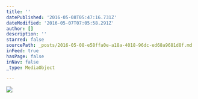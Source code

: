 ```yaml
---
title: ''
datePublished: '2016-05-08T05:47:16.731Z'
dateModified: '2016-05-07T07:05:58.291Z'
author: []
description: ''
starred: false
sourcePath: _posts/2016-05-08-e58ffa0e-a18a-4018-96dc-ed68a9681d8f.md
inFeed: true
hasPage: false
inNav: false
_type: MediaObject

---
```

![](https://the-grid-user-content.s3-us-west-2.amazonaws.com/3f40c5b1-5cfa-4ad6-a312-e56919758179.jpg)